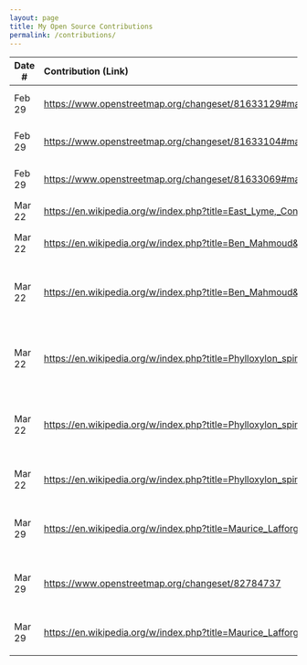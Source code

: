 ```yaml
---
layout: page
title: My Open Source Contributions
permalink: /contributions/
---
```


<!--
Type of the contribution should be "Wikipedia edit", "OpenStreet Map feature", "Documentation", "Course website", "Blog",
"Browse Add-on", etc.

The description should include a brief summary of what you did.

Replace the first row with your own contribution. 

-->





| Date #       | Contribution (Link)  | Type  | Description |
|---|:---|:---|:---|
| Feb 29   | https://www.openstreetmap.org/changeset/81633129#map=19/40.74574/-73.94535&layers=N    | OpenStreet Map feature    |   I added a location    |
| Feb 29   |  https://www.openstreetmap.org/changeset/81633104#map=19/40.74577/-73.94522&layers=N   | OpenStreet Map feature    |   I removed a location    |
| Feb 29   |  https://www.openstreetmap.org/changeset/81633069#map=19/40.74760/-73.94171&layers=N   | OpenStreet Map feature    |   I added name to a location    |
|  Mar 22   |  https://en.wikipedia.org/w/index.php?title=East_Lyme,_Connecticut&oldid=946820219   |  Wikipedia Edit   |   Fixed Grammar   |
|  Mar 22   |  https://en.wikipedia.org/w/index.php?title=Ben_Mahmoud&oldid=946825072   |  Wikipedia Edit   |   Removed nonexisting link   |
|  Mar 22   |   https://en.wikipedia.org/w/index.php?title=Ben_Mahmoud&oldid=946826152  |   Wikipedia Edit  |   Added more information about Ben Mahmoud   |
|   Mar 22  |   https://en.wikipedia.org/w/index.php?title=Phylloxylon_spinosa&oldid=946827932  |  Wikipedia Edit   |   Added more information about Phylloxylon spinosa   |
|  Mar 22   |   https://en.wikipedia.org/w/index.php?title=Phylloxylon_spinosa&oldid=946828186  |  Wikipedia Edit  |   Added Reference for Phylloxylon spinosa   |
|  Mar 22   |   https://en.wikipedia.org/w/index.php?title=Phylloxylon_spinosa&oldid=946828546  |  Wikipedia Edit  |   Fixed Link for Phylloxylon spinosa   |
|  Mar 29   |   https://en.wikipedia.org/w/index.php?title=Maurice_Lafforgue&oldid=947998054  |  Wikipedia Edit   |   Fixed Birthdate of Maurice Lafforgue   |
|  Mar 29   |   https://www.openstreetmap.org/changeset/82784737  |   OpenStreet Map Feature  |   Changed Name of newly opened Restaurant   |
|  Mar 29   |   https://en.wikipedia.org/w/index.php?title=Maurice_Lafforgue&oldid=947998124  |   Wikipedia Edit  |   Fixed Category Link   |
|     |      |     |      |


